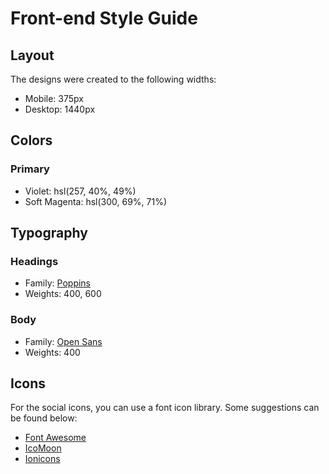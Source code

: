 # Front-end Style Guide

## Layout

The designs were created to the following widths:

- Mobile: 375px
- Desktop: 1440px

## Colors

### Primary

- Violet: hsl(257, 40%, 49%)
- Soft Magenta: hsl(300, 69%, 71%)


## Typography

### Headings

- Family: [Poppins](https://fonts.google.com/specimen/Poppins)
- Weights: 400, 600



### Body

- Family: [Open Sans](https://fonts.google.com/specimen/Open+Sans)
- Weights: 400


## Icons

For the social icons, you can use a font icon library. Some suggestions can be found below:

- [Font Awesome](https://fontawesome.com/)
- [IcoMoon](https://icomoon.io/)
- [Ionicons](https://ionicons.com/)
